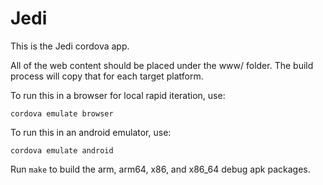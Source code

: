 # Jedi

This is the Jedi cordova app.

All of the web content should be placed under the www/ folder. The build process will copy that for each target platform.

To run this in a browser for local rapid iteration, use:

	cordova emulate browser

To run this in an android emulator, use:

	cordova emulate android

Run `make` to build the arm, arm64, x86, and x86_64 debug apk packages.
